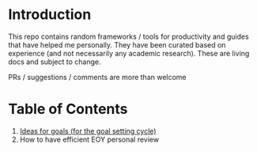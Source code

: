 # Introduction

This repo contains random frameworks / tools for productivity and guides that have helped me personally. They have been curated based on experience (and not necessarily any academic research). These are living docs and subject to change. 

PRs / suggestions / comments are more than welcome

# Table of Contents
1. [Ideas for goals (for the goal setting cycle)](https://github.com/shwetasabne/frameworks-and-guides/blob/main/goal-setting-ideas.md)
2. How to have efficient EOY personal review
